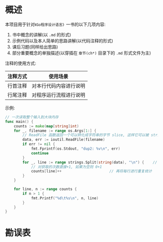 # 概述
本项目用于针对`《Go程序设计语言》`一书的以下几项内容:
1. 书中概念的讲解(以 `.md` 的形式)
2. 示例代码以及本人简单的思路讲解(以代码注释的形式)
3. 课后习题(同样给出思路)
4. 部分重要概念的单独描述(以穿插在 `章节(ch*)` 目录下的 `.md` 形式文件为主)

注释的使用方式:

| 注释方式 | 使用场景 |
| :-: | :-: |
| 行首注释 | 对本行代码内容进行说明 |
| 行尾注释 | 对程序运行流程进行说明 |

示例:

```go
// 一次读取整个输入到大块内存
func main() {
    counts := make(map[string]int)
    for _, filename := range os.Args[1:] {
        // ReadFile 函数返回一个可以转化成字符串的字节 slice, 这样它可以被 strings.Split 分割
        data, err := ioutil.ReadFile(filename)							// 读取文件内容
        if err != nil {
            fmt.Fprintf(os.Stdout, "dup2: %v\n", err)
            continue
        }
        for _, line := range strings.Split(string(data), "\n") {	// strings.Split 将文件中读到的内容以"换行符"进行分割
            // 对获取的次数直接+1, 如果为空则 0+1
            counts[line]++						// 再将每行进行重复统计
        }
    }

    for line, n := range counts {
        if n > 1 {
            fmt.Printf("%d\t%s\n", n, line)
        }
    }
}
```

# 勘误表
